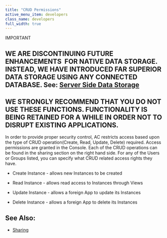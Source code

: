 ```yaml
---
title: "CRUD Permissions"
active_menu_item: developers
class_name: developers
full_width: true
---
```



IMPORTANT

## WE ARE DISCONTINUING FUTURE ENHANCEMENTS  FOR NATIVE DATA STORAGE. INSTEAD, WE HAVE INTRODUCED FAR SUPERIOR DATA STORAGE USING ANY CONNECTED DATABASE. See: [Server Side Data Storage](../../../../../data-storage/server-side-data-storage/index)

## WE STRONGLY RECOMMEND THAT YOU DO NOT USE THESE FUNCTIONS. FUNCTIONALITY IS BEING RETAINED FOR A WHILE IN ORDER NOT TO DISRUPT EXISTING APPLICATIONS.

In order to provide proper security control, AC restricts access based upon the type of CRUD operation(Create, Read, Update, Delete) required. Access permissions are granted in the Console. Each of the CRUD operations can be found in the sharing section on the right hand side. For any of the Users or Groups listed, you can specify what CRUD related access rights they have.

 - Create Instance - allows new Instances to be created

 - Read Instance - allows read access to Instances through Views

 - Update Instance - allows a foreign App to update its Instances

 - Delete Instance - allows a foreign App to delete its Instances

## See Also:

 - [Sharing](../../../../the-console/sharing)

